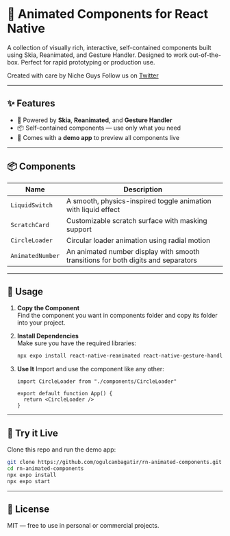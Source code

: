 # 🧩 Animated Components for React Native

A collection of visually rich, interactive, self-contained components built using Skia, Reanimated, and Gesture Handler. Designed to work out-of-the-box. Perfect for rapid prototyping or production use.

Created with care by Niche Guys
Follow us on [Twitter](https://x.com/GuysNiche)

---

## ✨ Features

- 🧠 Powered by **Skia**, **Reanimated**, and **Gesture Handler**  
- 📦 Self-contained components — use only what you need  
- 📱 Comes with a **demo app** to preview all components live  

---

## 📦 Components

| Name           | Description                                                   |
|----------------|---------------------------------------------------------------|
| `LiquidSwitch` | A smooth, physics-inspired toggle animation with liquid effect |
| `ScratchCard`  | Customizable scratch surface with masking support              |
| `CircleLoader` | Circular loader animation using radial motion                  |
| `AnimatedNumber`| An animated number display with smooth transitions for both digits and separators|

---

## 🚀 Usage

1. **Copy the Component**  
   Find the component you want in components folder and copy its folder into your project.

2. **Install Dependencies**  
   Make sure you have the required libraries:
   ```bash
   npx expo install react-native-reanimated react-native-gesture-handler @shopify/react-native-skia
   ```

3. **Use It**
   Import and use the component like any other:
   ```tsx
   import CircleLoader from "./components/CircleLoader"

   export default function App() {
     return <CircleLoader />
   }
   ```

---

## 🧪 Try it Live

Clone this repo and run the demo app:

```bash
git clone https://github.com/ogulcanbagatir/rn-animated-components.git
cd rn-animated-components
npx expo install
npx expo start
```

---

## 📄 License

MIT — free to use in personal or commercial projects.
